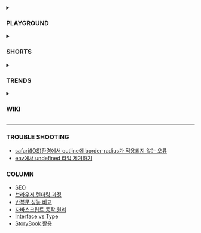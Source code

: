<details>
  <summary>
    <h3>PLAYGROUND</h3>
  </summary>
  <ul>
    <li>
      <a href="https://github.com/wonjin-dev/TIL/tree/master/@playground/semantic-html">
        HTML Semantic Elements
      </a>
    </li>
    <li>
      <a href="https://github.com/wonjin-dev/TIL/tree/master/@playground/simple-github-actions">
        Create basic Github Action
      </a>
    </li>
    <li>
      <a href="https://github.com/wonjin-dev/TIL/tree/master/@playground/react-webpack">
        Create web using WebPack & React without CRA
      </a>
    </li>
  </ul>
</details>

<details>
  <summary>
    <h3>SHORTS</h3>
  </summary>
  <ul>
    <li>
      <a href="https://github.com/wonjin-dev/TIL/tree/master/@shorts/배열 생성을 활용한 구간 반복.md">
        배열 생성을 활용한 구간 반복
      </a>
    </li>
    <li>
      <a href="https://github.com/wonjin-dev/TIL/tree/master/@shorts/구조 분해 할당을 이용한 변수 swap.md">
        구조 분해 할당을 이용한 변수 swap
      </a>
    </li>
    <li>
      <a href="https://github.com/wonjin-dev/TIL/tree/master/@shorts/Set을 활용한 배열 내 같은 요소 제거.md">
        Set을 활용한 배열 내 같은 요소 제거
      </a>
    </li>
  </ul>
</details>

<details>
  <summary>
    <h3>TRENDS</h3>
  </summary>
  <ul>
    <li>
      <a href="https://github.com/wonjin-dev/TIL/blob/master/%40trends/react18">
        New features on React 18
      </a>
    </li>
    <li>
      <a href="https://github.com/wonjin-dev/TIL/blob/master/%40trends/2022CSS.md">
        New features CSS in 2022
      </a>
    </li>
  </ul>
</details>

<details>
  <summary>
    <h3>WIKI</h3>
  </summary>
  <ul>
    <li>
      <a href="https://github.com/wonjin-dev/TIL/blob/master/%40wiki/인터프리터 언어.md">
        인터프리터 언어
      </a>
    </li>
    <li>
      <a href="https://github.com/wonjin-dev/TIL/blob/master/%40wiki/React Memoization.md">
        React Memoization
      </a>
    </li>
    <li>
      <a href="https://github.com/wonjin-dev/TIL/blob/master/%40wiki/타입스크립트를 사용하는 이유.md">
        타입스크립트를 사용하는 이유
      </a>
    </li>
    <li>
      <a href="https://github.com/wonjin-dev/TIL/blob/master/%40wiki/DOCTYPE.md">
        DOCTYPE
      </a>
    </li>
    <li>
      <a href="https://github.com/wonjin-dev/TIL/blob/master/%40wiki/Array/README.md">
        Array
      </a>
        <ul>
          <li>
            <a href="https://github.com/wonjin-dev/TIL/blob/master/%40wiki/Array/from.md">
              Array.from()
            </a>
          </li>
          <li>
            <a href="https://github.com/wonjin-dev/TIL/blob/master/%40wiki/Array/join.md">
              Array.join()
            </a>
          </li>
          <li>
            <a href="https://github.com/wonjin-dev/TIL/blob/master/%40wiki/Array/slice.md">
              Array.slice()
            </a>
          </li>
          <li>
            <a href="https://github.com/wonjin-dev/TIL/blob/master/%40wiki/Array/splice.md">
              Array.splice()
            </a>
          </li>
        </ul>
    </li>
    <br>
    <li>CSS</li>
    <ul>
      <li>
        <a href="https://github.com/wonjin-dev/TIL/blob/master/%40wiki/CSS/em vs rem.md">
          em vs rem
        </a>
      </li>
      <li>
        <a href="https://github.com/wonjin-dev/TIL/blob/master/%40wiki/CSS/auto.md">
          auto
        </a>
      </li>
      <li>
        <a href="https://github.com/wonjin-dev/TIL/blob/master/%40wiki/CSS/not.md">
          not()
        </a>
      </li>
      <li>
        <a href="https://github.com/wonjin-dev/TIL/blob/master/%40wiki/CSS/text-decoration.md">
          text-decoration
        </a>
      </li>
      <li>
        <a href="https://github.com/wonjin-dev/TIL/blob/master/%40wiki/CSS/float.md">
          float
        </a>
      </li>
      <li>
        <a href="https://github.com/wonjin-dev/TIL/blob/master/%40wiki/CSS/ellipsis.md">
          ellipsis
        </a>
      </li>
    </ul>
    <br>
    <li>JavaScript</li>
    <ul>
      <li>
        <a href="https://github.com/wonjin-dev/TIL/blob/master/%40wiki/JS/DomContentLoaded vs load.md">
          DomContentLoaded vs load
        </a>
      </li>
      <li>
        <a href="https://github.com/wonjin-dev/TIL/blob/master/%40wiki/JS/type of vs instance of.md">
          type of vs instance of
        </a>
      </li>
      <li>
        <a href="https://github.com/wonjin-dev/TIL/blob/master/%40wiki/JS/스코프.md">
          스코프
        </a>
      </li>
      <li>
        <a href="https://github.com/wonjin-dev/TIL/blob/master/%40wiki/JS/실행 컨텍스트.md">
          실행 컨텍스트
        </a>
      </li>
      <li>
        <a href="https://github.com/wonjin-dev/TIL/blob/master/%40wiki/JS/호이스팅.md">
          호이스팅
        </a>
      </li>
      <li>
        <a href="https://github.com/wonjin-dev/TIL/blob/master/%40wiki/JS/클로져.md">
          클로져
        </a>
      </li>
    </ul>
</details>

<hr>

<h3>TROUBLE SHOOTING</h3>
  <ul>
    <li>
      <a href="https://github.com/wonjin-dev/trouble-shooting/blob/main/%ED%81%AC%EB%A1%9C%EC%8A%A4%20%EB%B8%8C%EB%9D%BC%EC%9A%B0%EC%A7%95/safari(IOS)%EC%97%90%EC%84%9C%20outline%EC%97%90%20%EB%8C%80%ED%95%98%EC%97%AC%20border-radius%EA%B0%80%20%EC%A0%81%EC%9A%A9%EB%90%98%EC%A7%80%20%EC%95%8A%EB%8A%94%20%EC%98%A4%EB%A5%98.md">
        safari(IOS)환경에서 outline에 border-radius가 적용되지 않는 오류
      </a>
    </li>
    <li>
      <a href="https://github.com/wonjin-dev/trouble-shooting/blob/main/env%EC%97%90%EC%84%9C%20undefined%20%ED%83%80%EC%9E%85%20%EC%A0%9C%EA%B1%B0%ED%95%98%EA%B8%B0.md">
        env에서 undefined 타입 제거하기
      </a>
    </li>
  </ul>

<h3>COLUMN</h3>

<ul>
  <li>
    <a href="https://github.com/wonjin-dev/TIL/blob/master/SEO.md">
      SEO
    </a>
  </li>
  <li>
    <a href="https://github.com/wonjin-dev/TIL/blob/master/브라우저 렌더링 과정.md">
      브라우저 렌더링 과정
    </a>
  </li>
  <li>
    <a href="https://github.com/wonjin-dev/TIL/blob/master/반복문 성능 비교.md">
      반복문 성능 비교
    </a>
  </li>
  <li>
    <a href="https://github.com/wonjin-dev/TIL/blob/master/자바스크립트 동작 원리.md">
      자바스크립트 동작 원리
    </a>
  </li>
  <li>
    <a href="https://github.com/wonjin-dev/TIL/blob/master/Interface vs Type.md">
      Interface vs Type
    </a>
  </li>
  <li>
    <a href="https://1genius.tistory.com/5">
      StoryBook 활용
    </a>
  </li>
</ul>
